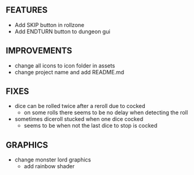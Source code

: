 ## FEATURES
- Add SKIP button in rollzone
- Add ENDTURN button to dungeon gui

## IMPROVEMENTS
- change all icons to icon folder in assets
- change project name and add README.md

## FIXES
- dice can be rolled twice after a reroll due to cocked
    - on some rolls there seems to be no delay when detecting the roll
- sometimes diceroll stucked when one dice cocked
    - seems to be when not the last dice to stop is cocked

## GRAPHICS
- change monster lord graphics
    - add rainbow shader
